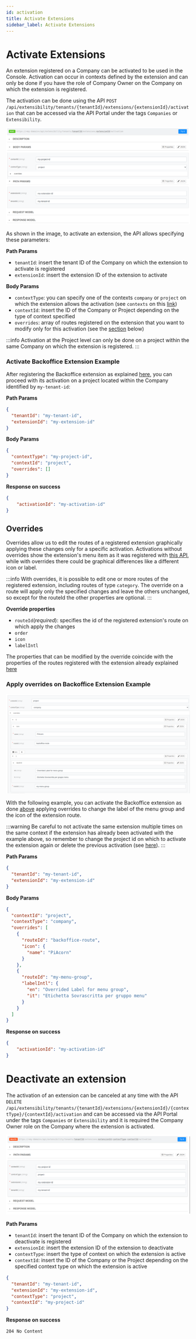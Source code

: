 ```yaml
---
id: activation
title: Activate Extensions
sidebar_label: Activate Extensions
---
```


# Activate Extensions

An extension registered on a Company can be activated to be used in the Console. Activation can occur in contexts defined by the extension and can only be done if you have the role of Company Owner on the Company on which the extension is registered.

The activation can be done using the API `POST /api/extensibility/tenants/{tenantId}/extensions/{extensionId}/activation` that can be accessed via the API Portal under the tags `Companies` or `Extensibility`.

![activate extension example](./images/activateExtension.png)

As shown in the image, to activate an extension, the API allows specifying these parameters:

**Path Params**
- `tenantId`: insert the tenant ID of the Company on which the extension to activate is registered
- `extensionId`: insert the extension ID of the extension to activate

**Body Params**
- `contextType`: you can specify one of the contexts `company` or `project` on which the extension allows the activation (see `contexts` on this [link](./registration.md#how-to-register-my-extension))
- `contextId`: insert the ID of the Company or Project depending on the type of context specified
- `overrides`: array of routes registered on the extension that you want to modify only for this activation (see the [section](#overrides) below)

:::info
Activation at the Project level can only be done on a project within the same Company on which the extension is registered.
:::

### Activate Backoffice Extension Example

After registering the Backoffice extension as explained [here](./registration.md#register-backoffice-extension-example), you can proceed with its activation on a project located within the Company identified by `my-tenant-id`:

**Path Params**
```json
{
  "tenantId": "my-tenant-id",
  "extensionId": "my-extension-id"
}
```

**Body Params**
```json
{
  "contextType": "my-project-id",
  "contextId": "project",
  "overrides": []
}
```

**Response on success**
```json
{
    "activationId": "my-activation-id"
}
```

## Overrides

Overrides allow us to edit the routes of a registered extension graphically applying these changes only for a specific activation. Activations without overrides show the extension's menu item as it was registered with [this API](./registration.md#how-to-register-my-extension), while with overrides there could be graphical differences like a different icon or label.

:::info
With overrides, it is possible to edit one or more routes of the registered extension, including routes of type `category`. The override on a route will apply only the specified changes and leave the others unchanged, so except for the routeId the other properties are optional.
:::

**Override properties**
- `routeId`(_required_): specifies the id of the registered extension's route on which apply the changes
- `order`
- `icon`
- `labelIntl` 

The properties that can be modified by the override coincide with the properties of the routes registered with the extension already explained [here](./registration.md#how-to-configure-correctly-the-extension-menu-item)

### Apply overrides on Backoffice Extension Example

![activate extension with override](./images/activateExtensionWithOverride.png)

With the following example, you can activate the Backoffice extension as done [above](#activate-backoffice-extension-example) applying overrides to change the label of the menu group and the icon of the extension route.

:::warning
Be careful to not activate the same extension multiple times on the same context if the extension has already been activated with the example above, so remember to change the project id on which to activate the extension again or delete the previous activation (see [here](#deactivate-an-extension)).
:::

**Path Params**
```json
{
  "tenantId": "my-tenant-id",
  "extensionId": "my-extension-id"
}
```

**Body Params**
```json
{
  "contextId": "project",
  "contextType": "company",
  "overrides": [
    {
      "routeId": "backoffice-route",
      "icon": {
        "name": "PiAcorn"
      }
    },
    {
      "routeId": "my-menu-group",
      "labelIntl": {
        "en": "Overrided Label for menu group",
        "it": "Etichetta Sovrascritta per gruppo menu"
      }
    }
  ]
}
```

**Response on success**
```json
{
    "activationId": "my-activation-id"
}
```

<!-- TODO: Explain that an override refers to the route registered with the extension using the routeId (Invite the user to remember the routeId or to use the GET activate extension api to retrieve the registered extension with its routes) -->
<!-- TODO: Add an image on Console with the added extension showing the overrides  -->


# Deactivate an extension

The activation of an extension can be canceled at any time with the API `DELETE /api/extensibility/tenants/{tenantId}/extensions/{extensionId}/{contextType}/{contextId}/activation` and can be accessed via the API Portal under the tags `Companies` or `Extensibility` and it is required the Company Owner role on the Company where the extension is activated.

![delete extension activation](./images/deleteExtensionActivation.png)

**Path Params**
- `tenantId`: insert the tenant ID of the Company on which the extension to deactivate is registered
- `extensionId`: insert the extension ID of the extension to deactivate
- `contextType`: insert the type of context on which the extension is active
- `contextId`: insert the ID of the Company or the Project depending on the specified context type on which the extension is active

```json
{
  "tenantId": "my-tenant-id",
  "extensionId": "my-extension-id",
  "contextType": "project",
  "contextId": "my-project-id"
}
```

**Response on success**
```
204 No Content
```